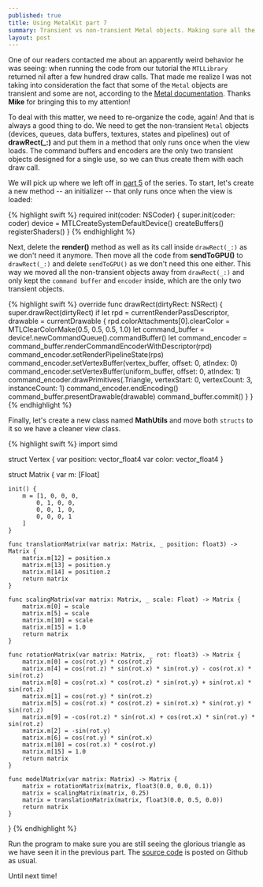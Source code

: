 ```yaml
---
published: true
title: Using MetalKit part 7
summary: Transient vs non-transient Metal objects. Making sure all the Metal objects are reused in multiple draw calls except for the command buffers and encoders. Creating a utilities class for separating responsibilities the view controller should not have.
layout: post
---
```

One of our readers contacted me about an apparently weird behavior he was seeing: when running the code from our tutorial the `MTLLibrary` returned nil after a few hundred draw calls. That made me realize I was not taking into consideration the fact that some of the `Metal` objects are transient and some are not, according to the [Metal documentation](http://apple.co/1KPOIsX). Thanks __Mike__ for bringing this to my attention!

To deal with this matter, we need to re-organize the code, again! And that is always a good thing to do. We need to get the non-transient `Metal` objects (devices, queues, data buffers, textures, states and pipelines) out of __drawRect(_:)__ and put them in a method that only runs once when the view loads. The command buffers and encoders are the only two transient objects designed for a single use, so we can thus create them with each draw call.

We will pick up where we left off in [part 5](https://github.com/MetalKit/metal) of the series. To start, let's create a new method -- an initializer -- that only runs once when the view is loaded:

{% highlight swift %} 
required init(coder: NSCoder) {
    super.init(coder: coder)
    device = MTLCreateSystemDefaultDevice()
    createBuffers()
    registerShaders()
}
{% endhighlight %}

Next, delete the __render()__ method as well as its call inside `drawRect(_:)` as we don't need it anymore. Then move all the code from __sendToGPU()__ to `drawRect(_:)` and delete `sendToGPU()` as we don't need this one either. This way we moved all the non-transient objects away from `drawRect(_:)` and only kept the `command buffer` and `encoder` inside, which are the only two transient objects. 

{% highlight swift %} 
override func drawRect(dirtyRect: NSRect) {
    super.drawRect(dirtyRect)
    if let rpd = currentRenderPassDescriptor, drawable = currentDrawable {
        rpd.colorAttachments[0].clearColor = MTLClearColorMake(0.5, 0.5, 0.5, 1.0)
        let command_buffer = device!.newCommandQueue().commandBuffer()
        let command_encoder = command_buffer.renderCommandEncoderWithDescriptor(rpd)
        command_encoder.setRenderPipelineState(rps)
        command_encoder.setVertexBuffer(vertex_buffer, offset: 0, atIndex: 0)
        command_encoder.setVertexBuffer(uniform_buffer, offset: 0, atIndex: 1)
        command_encoder.drawPrimitives(.Triangle, vertexStart: 0, vertexCount: 3, instanceCount: 1)
        command_encoder.endEncoding()
        command_buffer.presentDrawable(drawable)
        command_buffer.commit()
    }
}
{% endhighlight %}

Finally, let's create a new class named __MathUtils__ and move both `structs` to it so we have a cleaner view class.

{% highlight swift %} 
import simd

struct Vertex {
    var position: vector_float4
    var color: vector_float4
}

struct Matrix {
    var m: [Float]
    
    init() {
        m = [1, 0, 0, 0,
            0, 1, 0, 0,
            0, 0, 1, 0,
            0, 0, 0, 1
        ]
    }
    
    func translationMatrix(var matrix: Matrix, _ position: float3) -> Matrix {
        matrix.m[12] = position.x
        matrix.m[13] = position.y
        matrix.m[14] = position.z
        return matrix
    }
    
    func scalingMatrix(var matrix: Matrix, _ scale: Float) -> Matrix {
        matrix.m[0] = scale
        matrix.m[5] = scale
        matrix.m[10] = scale
        matrix.m[15] = 1.0
        return matrix
    }
    
    func rotationMatrix(var matrix: Matrix, _ rot: float3) -> Matrix {
        matrix.m[0] = cos(rot.y) * cos(rot.z)
        matrix.m[4] = cos(rot.z) * sin(rot.x) * sin(rot.y) - cos(rot.x) * sin(rot.z)
        matrix.m[8] = cos(rot.x) * cos(rot.z) * sin(rot.y) + sin(rot.x) * sin(rot.z)
        matrix.m[1] = cos(rot.y) * sin(rot.z)
        matrix.m[5] = cos(rot.x) * cos(rot.z) + sin(rot.x) * sin(rot.y) * sin(rot.z)
        matrix.m[9] = -cos(rot.z) * sin(rot.x) + cos(rot.x) * sin(rot.y) * sin(rot.z)
        matrix.m[2] = -sin(rot.y)
        matrix.m[6] = cos(rot.y) * sin(rot.x)
        matrix.m[10] = cos(rot.x) * cos(rot.y)
        matrix.m[15] = 1.0
        return matrix
    }
    
    func modelMatrix(var matrix: Matrix) -> Matrix {
        matrix = rotationMatrix(matrix, float3(0.0, 0.0, 0.1))
        matrix = scalingMatrix(matrix, 0.25)
        matrix = translationMatrix(matrix, float3(0.0, 0.5, 0.0))
        return matrix
    }
}
{% endhighlight %}

Run the program to make sure you are still seeing the glorious triangle as we have seen it in the previous part. The [source code](https://github.com/MetalKit/metal) is posted on Github as usual.

Until next time!
